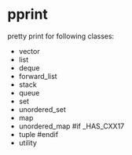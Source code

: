 # pprint
pretty print for following classes:
* vector
* list
* deque
* forward_list
* stack
* queue
* set
* unordered_set
* map
* unordered_map
#if _HAS_CXX17
* tuple
#endif
* utility
